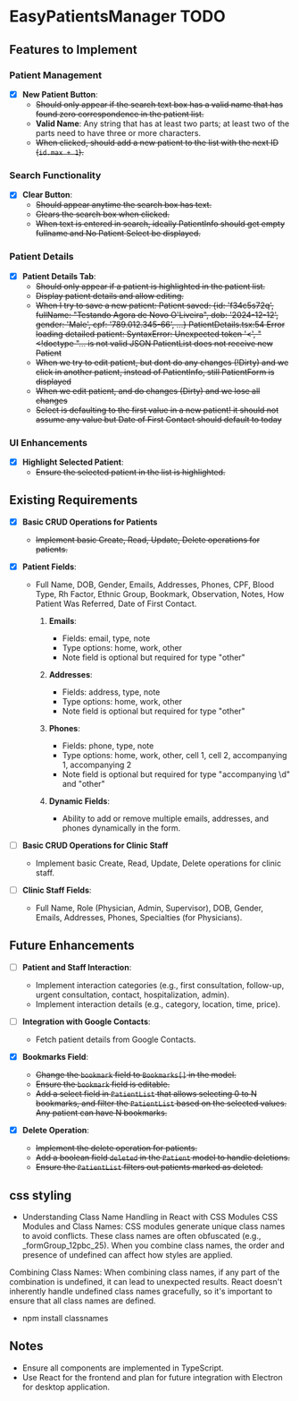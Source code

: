 # EasyPatientsManager TODO

## Features to Implement

### Patient Management

- [x] **New Patient Button**:
  - ~~Should only appear if the search text box has a valid name that has found zero correspondence in the patient list.~~
  - **Valid Name**: Any string that has at least two parts; at least two of the parts need to have three or more characters.
  - ~~When clicked, should add a new patient to the list with the next ID (`id.max + 1`).~~

### Search Functionality

- [x] **Clear Button**:
  - ~~Should appear anytime the search box has text.~~
  - ~~Clears the search box when clicked.~~
  - ~~When text is entered in search, ideally PatientInfo should get empty fullname and No Patient Select be displayed.~~

### Patient Details

- [x] **Patient Details Tab**:
  - ~~Should only appear if a patient is highlighted in the patient list.~~
  - ~~Display patient details and allow editing.~~
  - ~~When I try to save a new patient: Patient saved: {id: 'f34c5s72q', fullName: "Testando Agora de Novo O'Liveira", dob: '2024-12-12', gender: 'Male', cpf: '789.012.345-66', …} PatientDetails.tsx:54 Error loading detailed patient: SyntaxError: Unexpected token '<', "<!doctype "... is not valid JSON PatientList does not receive new Patient~~
  - ~~When we try to edit patient, but dont do any changes (!Dirty) and we click in another patient, instead of PatientInfo, still PatientForm is displayed~~
  - ~~When we edit patient, and do changes (Dirty) and we lose all changes~~
  - ~~Select is defaulting to the first value in a new patient! it should not assume any value but Date of First Contact should default to today~~

### UI Enhancements

- [x] **Highlight Selected Patient**:
  - ~~Ensure the selected patient in the list is highlighted.~~

## Existing Requirements

- [x] **Basic CRUD Operations for Patients**
  - ~~Implement basic Create, Read, Update, Delete operations for patients.~~
- [x] **Patient Fields**:
  - Full Name, DOB, Gender, Emails, Addresses, Phones, CPF, Blood Type, Rh Factor, Ethnic Group, Bookmark, Observation, Notes, How Patient Was Referred, Date of First Contact.
    1. **Emails**:
       - Fields: email, type, note
       - Type options: home, work, other
       - Note field is optional but required for type "other"

    2. **Addresses**:
       - Fields: address, type, note
       - Type options: home, work, other
       - Note field is optional but required for type "other"

    3. **Phones**:
       - Fields: phone, type, note
       - Type options: home, work, other, cell 1, cell 2, accompanying 1, accompanying 2
       - Note field is optional but required for type "accompanying \d" and "other"

    4. **Dynamic Fields**:
       - Ability to add or remove multiple emails, addresses, and phones dynamically in the form.

- [ ] **Basic CRUD Operations for Clinic Staff**
  - Implement basic Create, Read, Update, Delete operations for clinic staff.
- [ ] **Clinic Staff Fields**:
  - Full Name, Role (Physician, Admin, Supervisor), DOB, Gender, Emails, Addresses, Phones, Specialties (for Physicians).

## Future Enhancements

- [ ] **Patient and Staff Interaction**:
  - Implement interaction categories (e.g., first consultation, follow-up, urgent consultation, contact, hospitalization, admin).
  - Implement interaction details (e.g., category, location, time, price).
- [ ] **Integration with Google Contacts**:
  - Fetch patient details from Google Contacts.
- [x] **Bookmarks Field**:
  - ~~Change the `bookmark` field to `Bookmarks[]` in the model.~~
  - ~~Ensure the `bookmark` field is editable.~~
  - ~~Add a select field in `PatientList` that allows selecting 0 to N bookmarks, and filter the `PatientList` based on the selected values. Any patient can have N bookmarks.~~

- [x] **Delete Operation**:
  - ~~Implement the delete operation for patients.~~
  - ~~Add a boolean field `deleted` in the `Patient` model to handle deletions.~~
  - ~~Ensure the `PatientList` filters out patients marked as deleted.~~

## css styling
  - Understanding Class Name Handling in React with CSS Modules
CSS Modules and Class Names: CSS modules generate unique class names to avoid conflicts. These class names are often obfuscated (e.g., _formGroup_12pbc_25). When you combine class names, the order and presence of undefined can affect how styles are applied.

Combining Class Names: When combining class names, if any part of the combination is undefined, it can lead to unexpected results. React doesn't inherently handle undefined class names gracefully, so it's important to ensure that all class names are defined.
- npm install classnames


## Notes

- Ensure all components are implemented in TypeScript.
- Use React for the frontend and plan for future integration with Electron for desktop application.

